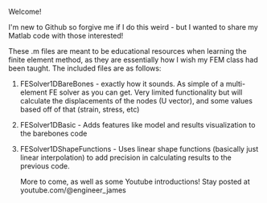 Welcome!

I'm new to Github so forgive me if I do this weird - but I wanted to share my Matlab code with those interested!

These .m files are meant to be educational resources when learning the finite element method, as they are essentially how I wish my FEM class had been taught. The included files are as follows:

1. FESolver1DBareBones - exactly how it sounds. As simple of a multi-element FE solver as you can get. Very limited functionality but will calculate the displacements of the nodes (U vector), and some values based off of that (strain, stress, etc)
2. FESolver1DBasic - Adds features like model and results visualization to the barebones code
3. FESolver1DShapeFunctions - Uses linear shape functions (basically just linear interpolation) to add precision in calculating results to the previous code.

   More to come, as well as some Youtube introductions! Stay posted at youtube.com/@engineer_james
